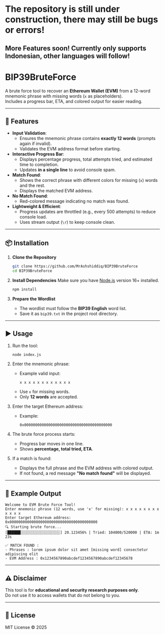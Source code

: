 # The repository is still under construction, there may still be bugs or errors!

## More Features soon! Currently only supports Indonesian, other languages will follow!

# BIP39BruteForce
A brute force tool to recover an **Ethereum Wallet (EVM)** from a 12-word mnemonic phrase with missing words (`x` as placeholders).  
Includes a progress bar, ETA, and colored output for easier reading.

---

## 🚀 Features
- **Input Validation**:
  - Ensures the mnemonic phrase contains **exactly 12 words** (prompts again if invalid).
  - Validates the EVM address format before starting.
- **Interactive Progress Bar**:
  - Displays percentage progress, total attempts tried, and estimated time to completion.
  - Updates **in a single line** to avoid console spam.
- **Match Found**:
  - Shows the correct phrase with different colors for missing (`x`) words and the rest.
  - Displays the matched EVM address.
- **No Match Found**:
  - Red-colored message indicating no match was found.
- **Lightweight & Efficient**:
  - Progress updates are throttled (e.g., every 500 attempts) to reduce console load.
  - Uses stream output (`\r`) to keep console clean.

---

## 📦 Installation

1. **Clone the Repository**
   ```bash
   git clone https://github.com/MrAshshiddiq/BIP39BruteForce
   cd BIP39BruteForce
   ```

2. **Install Dependencies**
   Make sure you have [Node.js](https://nodejs.org/) version 16+ installed.
   ```bash
   npm install
   ```

3. **Prepare the Wordlist**
   - The wordlist must follow the **BIP39 English** word list.
   - Save it as `bip39.txt` in the project root directory.

---

## ▶️ Usage

1. Run the tool:
   ```bash
   node index.js
   ```

2. Enter the mnemonic phrase:
   - Example valid input:
     ```
     x x x x x x x x x x x x
     ```
   - Use `x` for missing words.
   - Only **12 words** are accepted.

3. Enter the target Ethereum address:
   - Example:
     ```
     0x0000000000000000000000000000000000000000
     ```

4. The brute force process starts:
   - Progress bar moves in one line.
   - Shows **percentage, total tried, ETA**.

5. If a match is found:
   - Displays the full phrase and the EVM address with colored output.
   - If not found, a red message **"No match found"** will be displayed.

---

## 📌 Example Output

```
Welcome to EVM Brute Force Tool!
Enter mnemonic phrase (12 words, use 'x' for missing): x x x x x x x x x x x x
Enter target Ethereum address: 0x0000000000000000000000000000000000000000
🔍 Starting brute force...
[██████░░░░░░░░░░░░░░░░░░] 20.123456% | Tried: 104000/520000 | ETA: 1m 23s

✅ MATCH FOUND :
- Phrases : lorem ipsum dolor sit amet [missing word] consectetur adipiscing elit
- EVM Address : 0x1234567890abcdef1234567890abcdef12345678
```

---

## ⚠️ Disclaimer
This tool is for **educational and security research purposes only**.  
Do not use it to access wallets that do not belong to you.

---

## 📄 License
MIT License © 2025
